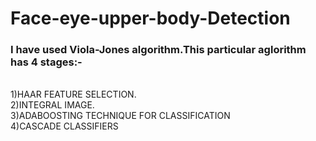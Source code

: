 # Face-eye-upper-body-Detection
<h3>I have used Viola-Jones algorithm.This particular aglorithm has 4 stages:-</h3></br>
1)HAAR FEATURE SELECTION.</br>
2)INTEGRAL IMAGE.</br>
3)ADABOOSTING TECHNIQUE FOR CLASSIFICATION</br>
4)CASCADE CLASSIFIERS</br>

